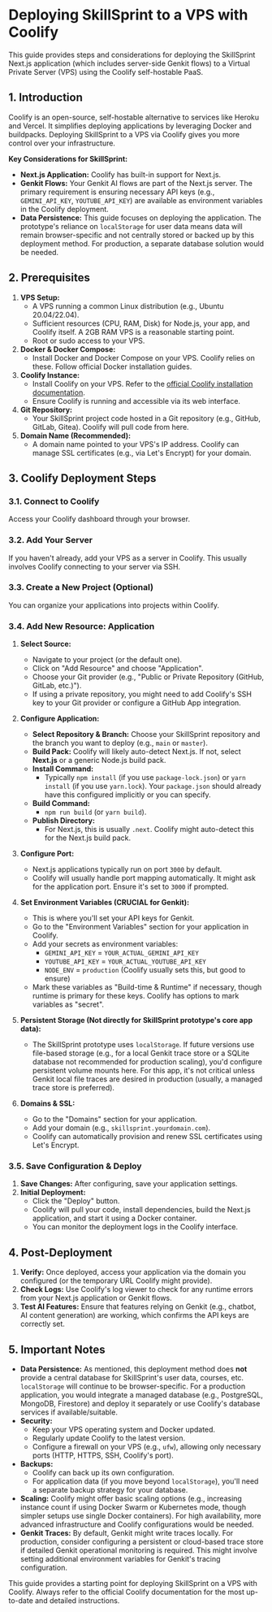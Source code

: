 
# Deploying SkillSprint to a VPS with Coolify

This guide provides steps and considerations for deploying the SkillSprint Next.js application (which includes server-side Genkit flows) to a Virtual Private Server (VPS) using the Coolify self-hostable PaaS.

## 1. Introduction

Coolify is an open-source, self-hostable alternative to services like Heroku and Vercel. It simplifies deploying applications by leveraging Docker and buildpacks. Deploying SkillSprint to a VPS via Coolify gives you more control over your infrastructure.

**Key Considerations for SkillSprint:**
*   **Next.js Application:** Coolify has built-in support for Next.js.
*   **Genkit Flows:** Your Genkit AI flows are part of the Next.js server. The primary requirement is ensuring necessary API keys (e.g., `GEMINI_API_KEY`, `YOUTUBE_API_KEY`) are available as environment variables in the Coolify deployment.
*   **Data Persistence:** This guide focuses on deploying the application. The prototype's reliance on `localStorage` for user data means data will remain browser-specific and not centrally stored or backed up by this deployment method. For production, a separate database solution would be needed.

## 2. Prerequisites

1.  **VPS Setup:**
    *   A VPS running a common Linux distribution (e.g., Ubuntu 20.04/22.04).
    *   Sufficient resources (CPU, RAM, Disk) for Node.js, your app, and Coolify itself. A 2GB RAM VPS is a reasonable starting point.
    *   Root or sudo access to your VPS.
2.  **Docker & Docker Compose:**
    *   Install Docker and Docker Compose on your VPS. Coolify relies on these. Follow official Docker installation guides.
3.  **Coolify Instance:**
    *   Install Coolify on your VPS. Refer to the [official Coolify installation documentation](https://coolify.io/docs/installation).
    *   Ensure Coolify is running and accessible via its web interface.
4.  **Git Repository:**
    *   Your SkillSprint project code hosted in a Git repository (e.g., GitHub, GitLab, Gitea). Coolify will pull code from here.
5.  **Domain Name (Recommended):**
    *   A domain name pointed to your VPS's IP address. Coolify can manage SSL certificates (e.g., via Let's Encrypt) for your domain.

## 3. Coolify Deployment Steps

### 3.1. Connect to Coolify

Access your Coolify dashboard through your browser.

### 3.2. Add Your Server

If you haven't already, add your VPS as a server in Coolify. This usually involves Coolify connecting to your server via SSH.

### 3.3. Create a New Project (Optional)

You can organize your applications into projects within Coolify.

### 3.4. Add New Resource: Application

1.  **Select Source:**
    *   Navigate to your project (or the default one).
    *   Click on "Add Resource" and choose "Application".
    *   Choose your Git provider (e.g., "Public or Private Repository (GitHub, GitLab, etc.)").
    *   If using a private repository, you might need to add Coolify's SSH key to your Git provider or configure a GitHub App integration.

2.  **Configure Application:**
    *   **Select Repository & Branch:** Choose your SkillSprint repository and the branch you want to deploy (e.g., `main` or `master`).
    *   **Build Pack:** Coolify will likely auto-detect Next.js. If not, select **Next.js** or a generic Node.js build pack.
    *   **Install Command:**
        *   Typically `npm install` (if you use `package-lock.json`) or `yarn install` (if you use `yarn.lock`). Your `package.json` should already have this configured implicitly or you can specify.
    *   **Build Command:**
        *   `npm run build` (or `yarn build`).
    *   **Publish Directory:**
        *   For Next.js, this is usually `.next`. Coolify might auto-detect this for the Next.js build pack.

3.  **Configure Port:**
    *   Next.js applications typically run on port `3000` by default.
    *   Coolify will usually handle port mapping automatically. It might ask for the application port. Ensure it's set to `3000` if prompted.

4.  **Set Environment Variables (CRUCIAL for Genkit):**
    *   This is where you'll set your API keys for Genkit.
    *   Go to the "Environment Variables" section for your application in Coolify.
    *   Add your secrets as environment variables:
        *   `GEMINI_API_KEY` = `YOUR_ACTUAL_GEMINI_API_KEY`
        *   `YOUTUBE_API_KEY` = `YOUR_ACTUAL_YOUTUBE_API_KEY`
        *   `NODE_ENV` = `production` (Coolify usually sets this, but good to ensure)
    *   Mark these variables as "Build-time & Runtime" if necessary, though runtime is primary for these keys. Coolify has options to mark variables as "secret".

5.  **Persistent Storage (Not directly for SkillSprint prototype's core app data):**
    *   The SkillSprint prototype uses `localStorage`. If future versions use file-based storage (e.g., for a local Genkit trace store or a SQLite database not recommended for production scaling), you'd configure persistent volume mounts here. For this app, it's not critical unless Genkit local file traces are desired in production (usually, a managed trace store is preferred).

6.  **Domains & SSL:**
    *   Go to the "Domains" section for your application.
    *   Add your domain (e.g., `skillsprint.yourdomain.com`).
    *   Coolify can automatically provision and renew SSL certificates using Let's Encrypt.

### 3.5. Save Configuration & Deploy

1.  **Save Changes:** After configuring, save your application settings.
2.  **Initial Deployment:**
    *   Click the "Deploy" button.
    *   Coolify will pull your code, install dependencies, build the Next.js application, and start it using a Docker container.
    *   You can monitor the deployment logs in the Coolify interface.

## 4. Post-Deployment

1.  **Verify:** Once deployed, access your application via the domain you configured (or the temporary URL Coolify might provide).
2.  **Check Logs:** Use Coolify's log viewer to check for any runtime errors from your Next.js application or Genkit flows.
3.  **Test AI Features:** Ensure that features relying on Genkit (e.g., chatbot, AI content generation) are working, which confirms the API keys are correctly set.

## 5. Important Notes

*   **Data Persistence:** As mentioned, this deployment method does **not** provide a central database for SkillSprint's user data, courses, etc. `localStorage` will continue to be browser-specific. For a production application, you would integrate a managed database (e.g., PostgreSQL, MongoDB, Firestore) and deploy it separately or use Coolify's database services if available/suitable.
*   **Security:**
    *   Keep your VPS operating system and Docker updated.
    *   Regularly update Coolify to the latest version.
    *   Configure a firewall on your VPS (e.g., `ufw`), allowing only necessary ports (HTTP, HTTPS, SSH, Coolify's port).
*   **Backups:**
    *   Coolify can back up its own configuration.
    *   For application data (if you move beyond `localStorage`), you'll need a separate backup strategy for your database.
*   **Scaling:** Coolify might offer basic scaling options (e.g., increasing instance count if using Docker Swarm or Kubernetes mode, though simpler setups use single Docker containers). For high availability, more advanced infrastructure and Coolify configurations would be needed.
*   **Genkit Traces:** By default, Genkit might write traces locally. For production, consider configuring a persistent or cloud-based trace store if detailed Genkit operational monitoring is required. This might involve setting additional environment variables for Genkit's tracing configuration.

This guide provides a starting point for deploying SkillSprint on a VPS with Coolify. Always refer to the official Coolify documentation for the most up-to-date and detailed instructions.
